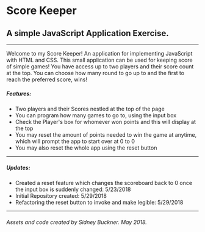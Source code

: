 # Score Keeper
## A simple JavaScript Application Exercise.

---

Welcome to my Score Keeper! An application for implementing JavaScript with HTML and CSS.
This small application can be used for keeping score of simple games! You have access up to two players
and their score count at the top. You can choose how many round to go up to and the first to reach the
preferred score, wins!

##### Features:

+ Two players and their Scores nestled at the top of the page
+ You can program how many games to go to, using the input box
+ Check the Player's box for whomever won points and this will display at the top
+ You may reset the amount of points needed to win the game at anytime, which will prompt the app to start over at 0 to 0
+ You may also reset the whole app using the reset button

---

##### Updates:
+ Created a reset feature which changes the scoreboard back to 0 once the input box is suddenly changed: 5/23/2018
+ Initial Repository created: 5/29/2018
+ Refactoring the reset button to invoke and make legible: 5/29/2018

---
###### Assets and code created by Sidney Buckner. May 2018.
